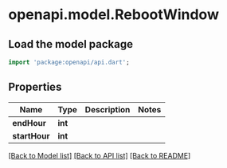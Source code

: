 # openapi.model.RebootWindow

## Load the model package
```dart
import 'package:openapi/api.dart';
```

## Properties
Name | Type | Description | Notes
------------ | ------------- | ------------- | -------------
**endHour** | **int** |  | 
**startHour** | **int** |  | 

[[Back to Model list]](../README.md#documentation-for-models) [[Back to API list]](../README.md#documentation-for-api-endpoints) [[Back to README]](../README.md)


